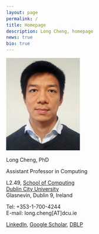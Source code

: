```yaml
---
layout: page
permalink: /
title: Homepage
description: Long Cheng, homepage
news: true
bio: true
---
```


<div class="row">
   <div class="column left"> 
      <img src="images/longcheng.jpg" style="width:200px" alt="longcheng"> 
   </div>
   <div class="column right">
      <p>Long Cheng, PhD</p>
      <p>Assistant Professor in Computing</p>
      <p>L2.49, <a href="https://www.computing.dcu.ie/">School of Computing</a><br><a href="https://www.dcu.ie/">Dublin City University</a><br>Glasnevin, Dublin 9,  Ireland</p>
      <p>Tel: +353-1-700-4244<br>
      E-mail: long.cheng[AT]dcu.ie</p>
      <p> <a href="https://ie.linkedin.com/pub/long-cheng/52/306/a5">LinkedIn</a>, <a href="https://scholar.google.de/citations?user=aI-bwLgAAAAJ&amp;hl=en">Google Scholar</a>, <a href="https://dblp.uni-trier.de/pers/hd/c/Cheng_0003:Long">DBLP</a></p>
   </div>
</div>






